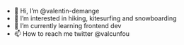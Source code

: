 - 👋 Hi, I’m @valentin-demange
- 👀 I’m interested in hiking, kitesurfing and snowboarding
- 🌱 I’m currently learning frontend dev
- 📫 How to reach me twitter @valcunfou

<!---
valcunfou/valcunfou is a ✨ special ✨ repository because its `README.md` (this file) appears on your GitHub profile.
You can click the Preview link to take a look at your changes.
--->
